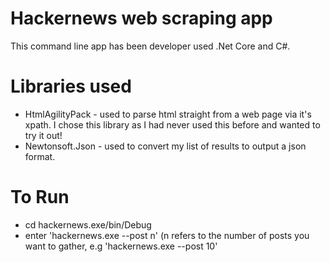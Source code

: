 # Hackernews web scraping app

This command line app has been developer used .Net Core and C#. 


# Libraries used

* HtmlAgilityPack - used to parse html straight from a web page via it's xpath. I chose this library as I had never used this before and  wanted to try it out! 
* Newtonsoft.Json - used to convert my list of results to output a json format. 

# To Run

* cd hackernews.exe/bin/Debug 
* enter 'hackernews.exe --post n' (n refers to the number of posts you want to gather, e.g 'hackernews.exe --post 10'
